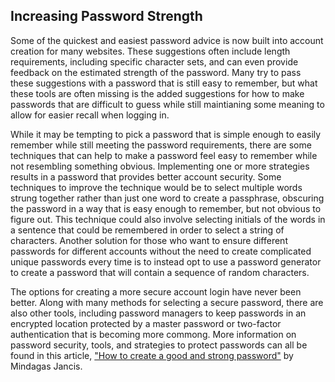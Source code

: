 ## Increasing Password Strength

Some of the quickest and easiest password advice is now built into account creation for many websites. These suggestions often include length requirements, including specific character sets, and can even provide feedback on the estimated strength of the password. Many try to pass these suggestions with a password that is still easy to remember, but what these tools are often missing is the added suggestions for how to make passwords that are difficult to guess while still maintianing some meaning to allow for easier recall when logging in.

While it may be tempting to pick a password that is simple enough to easily remember while still meeting the password requirements, there are some techniques that can help to make a password feel easy to remember while not resembling something obvious. Implementing one or more strategies results in a password that provides better account security. Some techniques to improve the technique would be to select multiple words strung together rather than just one word to create a passphrase, obscuring the password in a way that is easy enough to remember, but not obvious to figure out. This technique could also involve selecting initials of the words in a sentence that could be remembered in order to select a string of characters. Another solution for those who want to ensure different passwords for different accounts without the need to create complicated unique passwords every time is to instead opt to use a password generator to create a password that will contain a sequence of random characters.

The options for creating a more secure account login have never been better. Along with many methods for selecting a secure password, there are also other tools, including password managers to keep passwords in an encrypted location protected by a master password or two-factor authentication that is becoming more commong. More information on password security, tools, and strategies to protect passwords can all be found in this article, ["How to create a good and strong password"](https://cybernews.com/best-password-managers/how-to-create-a-strong-password/) by Mindagas Jancis.
